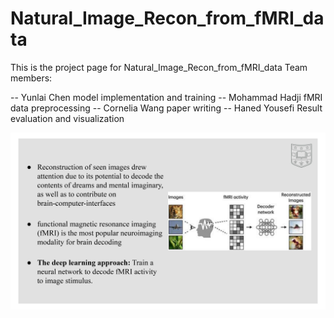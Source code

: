 # Natural_Image_Recon_from_fMRI_data
This is the project page for Natural_Image_Recon_from_fMRI_data 
Team members:

-- Yunlai Chen       model implementation and training
-- Mohammad Hadji    fMRI data preprocessing
-- Cornelia Wang     paper writing
-- Haned Yousefi     Result evaluation and visualization 

<img src="https://github.com/yunlai-wustl/Natural_Image_Recon_from_fMRI_data/blob/main/imgs/overview.jpg"
     alt="Markdown Monster icon"
     style="float: left; margin-right: 10px;" />
